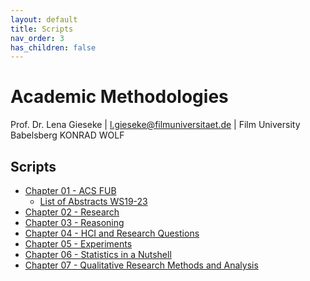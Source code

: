 ```yaml
---
layout: default
title: Scripts
nav_order: 3
has_children: false
---
```


# Academic Methodologies

Prof. Dr. Lena Gieseke \| l.gieseke@filmuniversitaet.de \| Film University Babelsberg KONRAD WOLF


## Scripts

* [Chapter 01 - ACS FUB](am_01_conference_script.md)
    * [List of Abstracts WS19-23](am_abstracts.md)
* [Chapter 02 - Research](am_02_research_script.md)
* [Chapter 03 - Reasoning](am_03_reasoning_script.md)
* [Chapter 04 - HCI and Research Questions](am_04_hci_script.md)
* [Chapter 05 - Experiments](am_05_experiments_script.md)
* [Chapter 06 - Statistics in a Nutshell](am_06_statistics_script.md)
* [Chapter 07 - Qualitative Research Methods and Analysis](am_07_qualitativeresearch_script.md)

<!-- 
* [Chapter 08 - Working With Literature](am_08_literature_script.md)
* [Chapter 09 - Writing](am_09_writing_script.md)
* [Chapter 10 - Publishing](am_10_publishing_script.md)
   -->
